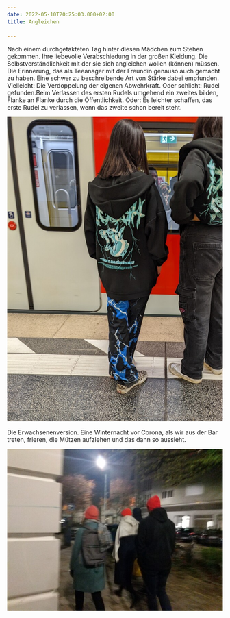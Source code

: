```yaml
---
date: 2022-05-10T20:25:03.000+02:00
title: Angleichen

---
```

Nach einem durchgetakteten Tag hinter diesen Mädchen zum Stehen gekommen. Ihre liebevolle Verabschiedung in der großen Kleidung. Die Selbstverständlichkeit mit der sie sich angleichen wollen (können) müssen. Die Erinnerung, das als Teeanager mit der Freundin genauso auch gemacht zu haben. Eine schwer zu beschreibende Art von Stärke dabei empfunden. Vielleicht: Die Verdoppelung der eigenen Abwehrkraft. Oder schlicht: Rudel gefunden.Beim Verlassen des ersten Rudels umgehend ein zweites bilden, Flanke an Flanke durch die Öffentlichkeit. Oder: Es leichter schaffen, das erste Rudel zu verlassen, wenn das zweite schon bereit steht.

![](/uploads/gleich.jpg)

Die Erwachsenenversion. Eine Winternacht vor Corona, als wir aus der Bar treten, frieren, die Mützen aufziehen und das dann so aussieht.

![](/uploads/alle-gleich.jpg)